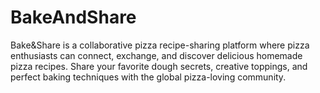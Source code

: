 # BakeAndShare
Bake&amp;Share is a collaborative pizza recipe-sharing platform where pizza enthusiasts can connect, exchange, and discover delicious homemade pizza recipes. Share your favorite dough secrets, creative toppings, and perfect baking techniques with the global pizza-loving community.
